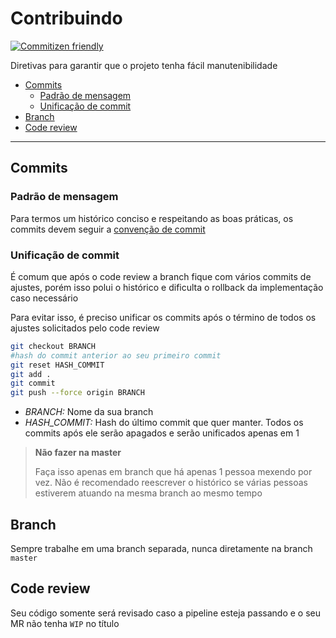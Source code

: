 # Contribuindo

[![Commitizen friendly](https://img.shields.io/badge/commitizen-friendly-brightgreen.svg)](http://commitizen.github.io/cz-cli/)

Diretivas para garantir que o projeto tenha fácil manutenibilidade

- [Commits](#Commits)
  - [Padrão de mensagem](#Padrão-de-mensagem)
  - [Unificação de commit](#Unificação-de-commit)
- [Branch](#Branch)
- [Code review](#Code-review)

---

## Commits

### Padrão de mensagem

Para termos um histórico conciso e respeitando as boas práticas, os commits devem seguir a [convenção de commit](https://www.conventionalcommits.org/pt-br)

### Unificação de commit

É comum que após o code review a branch fique com vários commits de ajustes, porém isso polui o histórico e dificulta o rollback da implementação caso necessário

Para evitar isso, é preciso unificar os commits após o término de todos os ajustes solicitados pelo code review

```sh
git checkout BRANCH
#hash do commit anterior ao seu primeiro commit
git reset HASH_COMMIT
git add .
git commit 
git push --force origin BRANCH
```

- _BRANCH:_ Nome da sua branch
- _HASH_COMMIT:_ Hash do último commit que quer manter. Todos os commits após ele serão apagados e serão unificados apenas em 1

> **Não fazer na master**
>
> Faça isso apenas em branch que há apenas 1 pessoa mexendo por vez. Não é recomendado reescrever o histórico se várias pessoas estiverem atuando na mesma branch ao mesmo tempo

## Branch

Sempre trabalhe em uma branch separada, nunca diretamente na branch `master`

## Code review

Seu código somente será revisado caso a pipeline esteja passando e o seu MR não tenha `WIP` no título

